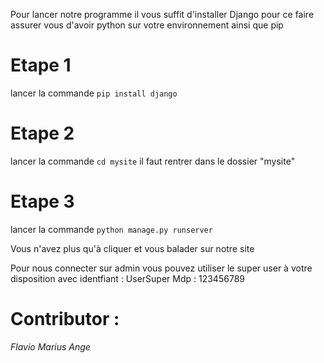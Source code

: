 Pour lancer notre programme il vous suffit d'installer Django pour ce faire assurer vous d'avoir python sur votre environnement ainsi que pip

# Etape 1 
lancer la commande ``` pip install django ```

# Etape 2 
lancer la commande ``` cd mysite ``` il faut rentrer dans le dossier "mysite"

# Etape 3 

lancer la commande ``` python manage.py runserver ```

Vous n'avez plus qu'à cliquer et vous balader sur notre site

Pour nous connecter sur admin vous pouvez utiliser le super user à votre disposition avec identfiant : UserSuper Mdp : 123456789

# Contributor :
*Flavio*
*Marius*
*Ange*